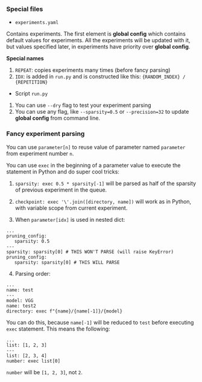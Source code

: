 ### Special files

* `experiments.yaml`

Contains experiments. The first element is **global config** which contains default values for experiments. All the
experiments will be updated with it, but values specified later, in experiments have priority over **global config**.

**Special names**

1. `REPEAT`: copies experiments many times (before fancy parsing)
2. `IDX`: is added in `run.py` and is constructed like this: `{RANDOM_INDEX} / {REPETITION}`

* Script `run.py`

1. You can use `--dry` flag to test your experiment parsing
2. You can use any flag, like `--sparsity=0.5` or `--precision=32` to update **global config** from command line.

### Fancy experiment parsing

You can use `parameter[n]` to reuse value of parameter named `parameter` from experiment number `n`.

You can use `exec` in the beginning of a parameter value to execute the statement in Python and do super cool tricks:

1. `sparsity: exec 0.5 * sparsity[-1]` will be parsed as half of the sparsity of previous experiment in the queue.

2. `checkpoint: exec '\'.join([directory, name])` will work as in Python, with variable scope from current experiment.

3. When `parameter[idx]` is used in nested dict:

```
...
pruning_config:
   sparsity: 0.5
---
sparsity: sparsity[0] # THIS WON'T PARSE (will raise KeyError)
pruning_config:
   sparsity: sparsity[0] # THIS WILL PARSE
```

4. Parsing order:

```
...
name: test
---
model: VGG
name: test2
directory: exec f"{name}/{name[-1]}/{model}
```

You can do this, because `name[-1]` will be reduced to `test` before executing `exec` statement. This means the
following:

```
...
list: [1, 2, 3]
---
list: [2, 3, 4]
number: exec list[0]
```

`number` will be `[1, 2, 3]`, not `2`.
